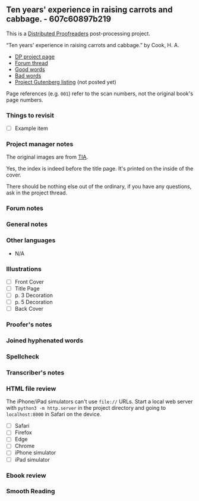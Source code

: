 ## Ten years' experience in raising carrots and cabbage. - 607c60897b219 ##

This is a [Distributed Proofreaders](http://www.pgdp.net/) post-processing project.

“Ten years' experience in raising carrots and cabbage.” by Cook, H. A.

* [DP project page](http://www.pgdp.net/c/project.php?id=projectID607c60897b219)
* [Forum thread](https://www.pgdp.net/phpBB3/viewtopic.php?t=80490)
* [Good words](good_words.txt)
* [Bad words](bad_words.txt)
* [Project Gutenberg listing]() (not posted yet)

Page references (e.g. `001`) refer to the scan numbers, not the original book's page numbers.

### Things to revisit ###

* [ ] Example item

### Project manager notes ###

The original images are from [TIA](https://archive.org/details/tenyearsexperien00cook/page/n1/mode/2up).

Yes, the index is indeed before the title page. It's printed on the inside of the cover.

There should be nothing else out of the ordinary, if you have any questions, ask in the project thread.



### Forum notes ###

### General notes ###

### Other languages ###

* N/A

### Illustrations ###

* [ ] Front Cover
* [ ] Title Page
* [ ] p. 3 Decoration
* [ ] p. 5 Decoration
* [ ] Back Cover

### Proofer's notes ###

### Joined hyphenated words ###

### Spellcheck ###

### Transcriber's notes ###

### HTML file review ###
The iPhone/iPad simulators can't use `file://` URLs. Start a local web server with `python3 -m http.server` in the project directory and going to `localhost:8000` in Safari on the device. 

* [ ] Safari
* [ ] Firefox
* [ ] Edge
* [ ] Chrome
* [ ] iPhone simulator
* [ ] iPad simulator

### Ebook review ###

### Smooth Reading ###
